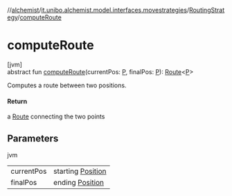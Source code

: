 //[alchemist](../../../index.md)/[it.unibo.alchemist.model.interfaces.movestrategies](../index.md)/[RoutingStrategy](index.md)/[computeRoute](compute-route.md)

# computeRoute

[jvm]\
abstract fun [computeRoute](compute-route.md)(currentPos: [P](../../it.unibo.alchemist.model.implementations.movestrategies.speed/-interact-with-others/index.md), finalPos: [P](../../it.unibo.alchemist.model.implementations.movestrategies.speed/-interact-with-others/index.md)): [Route](../../it.unibo.alchemist.model.interfaces/-route/index.md)<[P](../../it.unibo.alchemist.model.implementations.movestrategies.speed/-interact-with-others/index.md)>

Computes a route between two positions.

#### Return

a [Route](../../it.unibo.alchemist.model.interfaces/-route/index.md) connecting the two points

## Parameters

jvm

| | |
|---|---|
| currentPos | starting [Position](../../it.unibo.alchemist.model.interfaces/-position/index.md) |
| finalPos | ending [Position](../../it.unibo.alchemist.model.interfaces/-position/index.md) |
